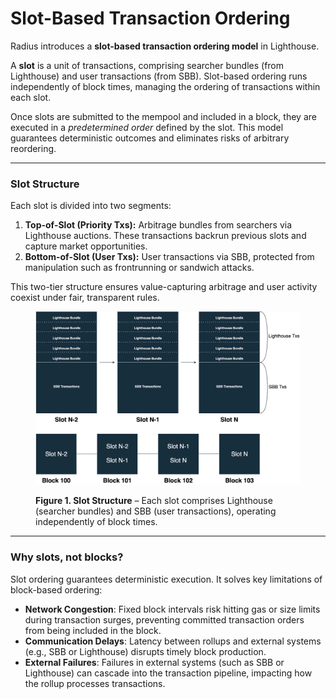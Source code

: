 # Slot-Based Transaction Ordering

Radius introduces a **slot-based transaction ordering model** in Lighthouse.

A **slot** is a unit of transactions, comprising searcher bundles (from Lighthouse) and user transactions (from SBB). Slot-based ordering runs independently of block times, managing the ordering of transactions within each slot.

Once slots are submitted to the mempool and included in a block, they are executed in a _predetermined order_ defined by the slot. This model guarantees deterministic outcomes and eliminates risks of arbitrary reordering.

***

### **Slot Structure**

Each slot is divided into two segments:

1. **Top-of-Slot (Priority Txs):** Arbitrage bundles from searchers via Lighthouse auctions. These transactions backrun previous slots and capture market opportunities.
2. **Bottom-of-Slot (User Txs):** User transactions via SBB, protected from manipulation such as frontrunning or sandwich attacks.

This two-tier structure ensures value-capturing arbitrage and user activity coexist under fair, transparent rules.

<figure><img src="../../.gitbook/assets/image (1).png" alt=""><figcaption><p><strong>Figure 1. Slot Structure</strong> – Each slot comprises Lighthouse (searcher bundles) and SBB (user transactions), operating independently of block times.</p></figcaption></figure>

***

### **Why slots, not blocks?**

Slot ordering guarantees deterministic execution. It solves key limitations of block-based ordering:

* **Network Congestion**: Fixed block intervals risk hitting gas or size limits during transaction surges, preventing committed transaction orders from being included in the block.
* **Communication Delays**: Latency between rollups and external systems (e.g., SBB or Lighthouse) disrupts timely block production.
* **External Failures**: Failures in external systems (such as SBB or Lighthouse) can cascade into the transaction pipeline, impacting how the rollup processes transactions.



